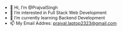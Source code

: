 - 👋 Hi, I’m @PrajvalSingh
- 👀 I’m interested in Full Stack Web Development
- 🌱 I’m currently learning Backend Development
- 📫 My Email Addres: prajval.laptop2323@gmail.com

<!---
PrajvalSingh/PrajvalSingh is a ✨ special ✨ repository because its `README.md` (this file) appears on your GitHub profile.
You can click the Preview link to take a look at your changes.
--->
